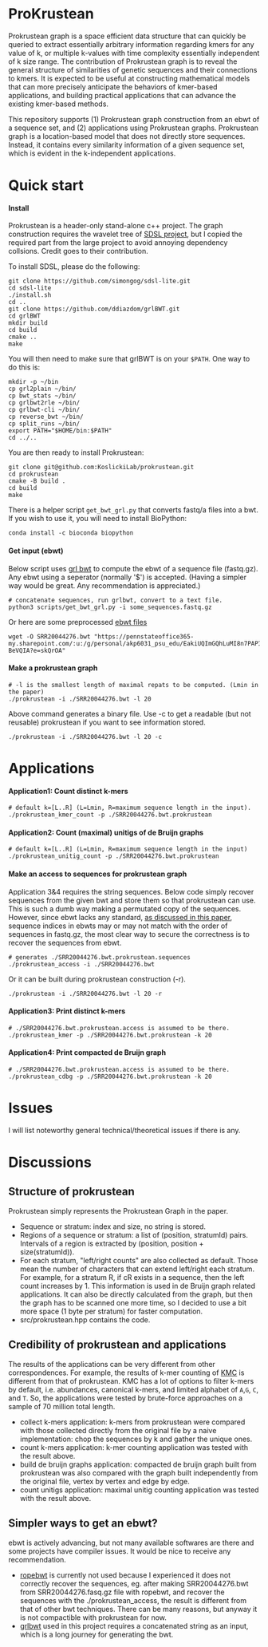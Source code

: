 # ProKrustean

Prokrustean graph is a space efficient data structure that can quickly be queried to extract essentially arbitrary information regarding kmers for any value of k, or multiple k-values with time complexity essentially independent of k size range. The contribution of Prokrustean graph is to reveal the general structure of similarities of genetic sequences and their connections to kmers. It is expected to be useful at constructing mathematical models that can more precisely anticipate the behaviors of kmer-based applications, and building practical applications that can advance the existing kmer-based methods.

This repository supports (1) Prokrustean graph construction from an ebwt of a sequence set, and (2) applications using Prokrustean graphs. 
Prokrustean graph is a location-based model that does not directly store sequences. Instead, it contains every similarity information of a given sequence set, which is evident in the k-independent applications.

# Quick start
#### Install
Prokrustean is a header-only stand-alone c++ project. The graph construction requires the wavelet tree of [SDSL project](https://github.com/simongog/sdsl-lite), but I copied the required part from the large project to avoid annoying dependency collsions. Credit goes to their contribution.

To install SDSL, please do the following:
```
git clone https://github.com/simongog/sdsl-lite.git
cd sdsl-lite
./install.sh
cd ..
git clone https://github.com/ddiazdom/grlBWT.git
cd grlBWT
mkdir build
cd build
cmake ..
make
```
You will then need to make sure that grlBWT is on your `$PATH`. One way to do this is:
```
mkdir -p ~/bin
cp grl2plain ~/bin/
cp bwt_stats ~/bin/
cp grlbwt2rle ~/bin/
cp grlbwt-cli ~/bin/
cp reverse_bwt ~/bin/
cp split_runs ~/bin/
export PATH="$HOME/bin:$PATH"
cd ../..
```

You are then ready to install Prokrustean:

```
git clone git@github.com:KoslickiLab/prokrustean.git
cd prokrustean
cmake -B build .
cd build
make
```
There is a helper script `get_bwt_grl.py` that converts fastq/a files into a bwt. If you wish to use it, you will need to install BioPython:
```
conda install -c bioconda biopython
```

#### Get input (ebwt)
Below script uses [grl bwt](https://github.com/ddiazdom/grlBWT) to compute the ebwt of a sequence file (fastq.gz). Any ebwt using a seperator (normally '$') is accepted. (Having a simpler way would be great. Any recommendation is appreciated.)
```
# concatenate sequences, run grlbwt, convert to a text file.
python3 scripts/get_bwt_grl.py -i some_sequences.fastq.gz
```

Or here are some preprocessed [ebwt files](https://pennstateoffice365-my.sharepoint.com/:f:/g/personal/akp6031_psu_edu/EpeyylRQoyhAmi60bt8ne3IBaTDVXzsdVVB8ODAKZ0CPRw?e=dCw1Oi) 
```
wget -O SRR20044276.bwt "https://pennstateoffice365-my.sharepoint.com/:u:/g/personal/akp6031_psu_edu/EakiUQImGQhLuMI8n7PAPIIBda3Qje88lVxqcy5-BeVQIA?e=skQrOA"
```

#### Make a prokrustean graph
```
# -l is the smallest length of maximal repats to be computed. (Lmin in the paper)
./prokrustean -i ./SRR20044276.bwt -l 20
```
Above command generates a binary file. Use -c to get a readable (but not reusable) prokrustean if you want to see information stored.
```
./prokrustean -i ./SRR20044276.bwt -l 20 -c
```
# Applications

#### Application1: Count distinct k-mers
```
# default k=[L..R] (L=Lmin, R=maximum sequence length in the input).
./prokrustean_kmer_count -p ./SRR20044276.bwt.prokrustean
```

#### Application2: Count (maximal) unitigs of de Bruijn graphs
```
# default k=[L..R] (L=Lmin, R=maximum sequence length in the input)
./prokrustean_unitig_count -p ./SRR20044276.bwt.prokrustean
```

#### Make an access to sequences for prokrustean graph
Application 3&4 requires the string sequences. Below code simply recover sequences from the given bwt and store them so that prokrustean can use. This is such a dumb way making a permutated copy of the sequences. However, since ebwt lacks any standard,  [as discussed in this paper](https://arxiv.org/abs/2202.13235), sequence indices in ebwts may or may not match with the order of sequences in fastq.gz, the most clear way to secure the correctness is to recover the sequences from ebwt.
```
# generates ./SRR20044276.bwt.prokrustean.sequences 
./prokrustean_access -i ./SRR20044276.bwt
```  
Or it can be built during prokrustean construction (-r).
```
./prokrustean -i ./SRR20044276.bwt -l 20 -r
```
#### Application3: Print distinct k-mers
```
# ./SRR20044276.bwt.prokrustean.access is assumed to be there.
./prokrustean_kmer -p ./SRR20044276.bwt.prokrustean -k 20
```
#### Application4: Print compacted de Bruijn graph
```
# ./SRR20044276.bwt.prokrustean.access is assumed to be there.
./prokrustean_cdbg -p ./SRR20044276.bwt.prokrustean -k 20
```
# Issues
I will list noteworthy general technical/theoretical issues if there is any.

# Discussions
## Structure of prokrustean
Prokrustean simply represents the Prokrustean Graph in the paper. 
* Sequence or stratum: index and size, no string is stored.
* Regions of a sequence or stratum: a list of (position, stratumId) pairs. Intervals of a region is extracted by (position, position + size(stratumId)).
* For each stratum, "left/right counts" are also collected as default. Those mean the number of characters that can extend left/right each stratum. For example, for a stratum R, if cR exists in a sequence, then the left count increases by 1. This information is used in de Bruijn graph related applications. It can also be directly calculated from the graph, but then the graph has to be scanned one more time, so I decided to use a bit more space (1 byte per stratum) for faster computation.  
* src/prokrustean.hpp contains the code. 

## Credibility of prokrustean and applications
The results of the applications can be very different from other correspondences. For example, the results of k-mer counting of [KMC](https://github.com/refresh-bio/KMC) is different from that of prokrustean. KMC has a lot of options to filter k-mers by default, i.e. abundances, canonical k-mers, and limited alphabet of `A`,`G`, `C`, and `T`. So, the applications were tested by brute-force approaches on a sample of 70 million total length.
* collect k-mers application: k-mers from prokrustean were compared with those collected directly from the original file by a naive implementation: chop the sequences by k and gather the unique ones.
* count k-mers application: k-mer counting application was tested with the result above.
* build de bruijn graphs application:  compacted de bruijn graph built from prokrustean was also compared with the graph built independently from the original file, vertex by vertex and edge by edge.
* count unitigs application:  maximal unitig counting application was tested with the result above.

## Simpler ways to get an ebwt?
ebwt is actively advancing, but not many available softwares are there and some projects have compiler issues. It would be nice to receive any recommendation.
* [ropebwt](https://github.com/lh3/ropebwt2/blob/master/main.c) is currently not used because I experienced it does not correctly recover the sequences, eg. after making SRR20044276.bwt from SRR20044276.fasq.gz file with ropebwt, and recover the sequences with the ./prokrustean_access, the result is different from that of other bwt techniques. There can be many reasons, but anyway it is not compactible with prokrustean for now.
* [grlbwt](https://github.com/ddiazdom/grlBWT) used in this project requires a concatenated string as an input, which is a long journey for generating the bwt. 

